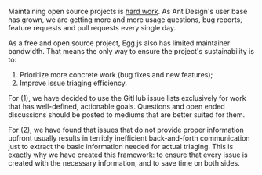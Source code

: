 Maintaining open source projects is [hard work](https://nolanlawson.com/2017/03/05/what-it-feels-like-to-be-an-open-source-maintainer/). As Ant Design's user base has grown, we are getting more and more usage questions, bug reports, feature requests and pull requests every single day.

As a free and open source project, Egg.js also has limited maintainer bandwidth. That means the only way to ensure the project's sustainability is to:

1. Prioritize more concrete work (bug fixes and new features);
2. Improve issue triaging efficiency.

For (1), we have decided to use the GitHub issue lists exclusively for work that has well-defined, actionable goals. Questions and open ended discussions should be posted to mediums that are better suited for them.

For (2), we have found that issues that do not provide proper information upfront usually results in terribly inefficient back-and-forth communication just to extract the basic information needed for actual triaging. This is exactly why we have created this framework: to ensure that every issue is created with the necessary information, and to save time on both sides.
